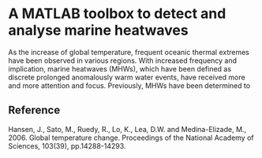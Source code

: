 A MATLAB toolbox to detect and analyse marine heatwaves
==================================================================

As the increase of global temperature, frequent oceanic thermal extremes have been observed in various regions. With increased frequency 
and implication, marine heatwaves (MHWs), which have been defined as discrete prolonged anomalously warm water events, have received
more and more attention and focus. Previously, MHWs have been determined to 






Reference
-------------
Hansen, J., Sato, M., Ruedy, R., Lo, K., Lea, D.W. and Medina-Elizade, M., 2006. Global temperature change. Proceedings of the National Academy of Sciences, 103(39), pp.14288-14293.


